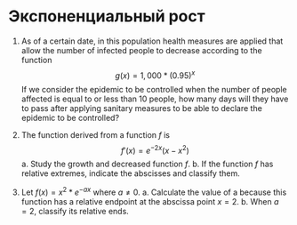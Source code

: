 # Экспоненциальный рост

<Block type="tasks">

1. As of a certain date, in this population health measures are applied that allow the number of infected people to decrease according to the function
   $$g(x) = 1,000 * (0.95)^x$$
   If we consider the epidemic to be controlled when the number of people affected is equal to or less than 10 people, how many days will they have to pass after applying sanitary measures to be able to declare the epidemic to be controlled?

2. The function derived from a function $f$ is
   $$f'(x) = e^{-2x}(x - x^2)$$
   a. Study the growth and decreased function $f$.
   b. If the function $f$ has relative extremes, indicate the abscisses and classify them.

3.  Let $f(x) = x^2 * e^{-ax}$ where $a \ne 0$.
    a. Calculate the value of a because this function has a relative endpoint at the abscissa point $x = 2$.
    b. When $a = 2$, classify its relative ends.

</Block>